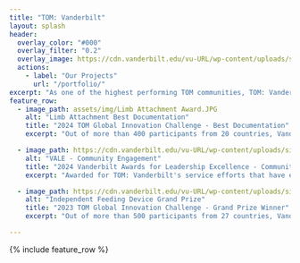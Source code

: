 ```yaml
---
title: "TOM: Vanderbilt"
layout: splash
header:
  overlay_color: "#000"
  overlay_filter: "0.2"
  overlay_image: https://cdn.vanderbilt.edu/vu-URL/wp-content/uploads/sites/291/2019/08/19174104/600x600-WondryAutumn.jpg
  actions:
    - label: "Our Projects"
      url: "/portfolio/"
excerpt: "As one of the highest performing TOM communities, TOM: Vanderbilt is dedicated to designing and disseminating accessible, open source solutions for individuals with disabilities and other unmet needs."
feature_row:
  - image_path: assets/img/Limb Attachment Award.JPG
    alt: "Limb Attachment Best Documentation"
    title: "2024 TOM Global Innovation Challenge - Best Documentation"
    excerpt: "Out of more than 400 participants from 20 countries, Vanderbilt's Limb Attachment with Interchangeable Implements was awarded Best Documentation."

  - image_path: https://cdn.vanderbilt.edu/vu-URL/wp-content/uploads/sites/291/2019/08/19174104/600x600-WondryAutumn.jpg
    alt: "VALE - Community Engagement"
    title: "2024 Vanderbilt Awards for Leadership Excellence - Community Engagement"
    excerpt: "Awarded for TOM: Vanderbilt's service efforts that have engaged the local, national, and global community with the intention of creating meaningful and sustainable change."

  - image_path: https://cdn.vanderbilt.edu/vu-URL/wp-content/uploads/sites/291/2019/08/19174104/600x600-WondryAutumn.jpg
    alt: "Independent Feeding Device Grand Prize"
    title: "2023 TOM Global Innovation Challenge - Grand Prize Winner"
    excerpt: "Out of more than 500 participants from 27 countries, Vanderbilt's Independent Feeding Device was awarded the Grand Prize."

---
```


{% include feature_row %}

